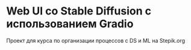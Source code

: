 # Web UI со Stable Diffusion с использованием Gradio
Проект для курса по организации процессов с DS и ML на Stepik.org 
